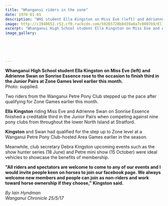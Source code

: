 ```yaml
---
title: "Whanganui riders in the zone"
date: 1970-01-01
description: "WHS student Ella Kingston on Miss Eve (left) and Adrienne Swan on Sonrise Essence rose to the occasion to finish third in the Junior Pairs at Zone Games level..."
image: http://c1940652.r52.cf0.rackcdn.com/59265728b8d39a0a7c0007b9/Ella-Kingston-3rd-at-Zone-Games-chron-25-May.jpg
excerpt: "Whanganui High School student Ella Kingston on Miss Eve and Adrienne Swan on Sonrise Essence rose to the occasion to finish third in the Junior Pairs at Zone Games level earlier this month."
image_gallery:
    
    
    
    
    
---
```


<p><span><strong>Whanganui High School student Ella Kingston</strong>&nbsp;<strong>on Miss Eve<strong>&nbsp;(left)</strong></strong> <strong>and Adrienne Swan on Sonrise Essence rose to the occasion to finish third in the Junior Pairs at Zone Games level earlier this month.<br /></strong>Photo: supplied.</span></p>
<p>Two riders from the Wanganui Petre Pony Club stepped up the pace after qualifying for Zone Games earlier this month.</p>
<p><strong>Ella Kingston</strong> riding Miss Eve and Adrienne Swan on Sonrise Essence finished a creditable third in the Junior Pairs when competing against nine pony clubs from throughout the lower North Island at Stratford.</p>
<p><strong>Kingston</strong> and Swan had qualified for the step up to Zone level at a Wanganui Petre Pony Club-hosted Area Games earlier in the season.</p>
<p>Meanwhile, club secretary Debra Kingston upcoming events such as the show hunter series (18 June) and Petre mini show (15 October) were ideal vehicles to showcase the benefits of membership.</p>
<p><strong>"All riders and spectators are welcome to come to any of our events and I would invite people keen on horses to join our facebook page. We always welcome new members and people can join as non-riders and work toward horse ownership if they choose," Kingston said.</strong></p>
<p class="clear syndicator"><em>By Iain Hyndman</em><br /><em>Wanganui Chronicle 25/5/17</em></p>

